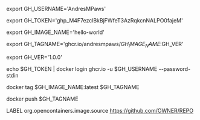 export GH_USERNAME='AndresMPaws'

export GH_TOKEN='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'

export GH_IMAGE_NAME='hello-world'

export GH_TAGNAME='ghcr.io/andresmpaws/$GH_IMAGE_NAME:$GH_VER'

export GH_VER='1.0.0'

echo $GH_TOKEN | docker login ghcr.io -u $GH_USERNAME --password-stdin

docker tag $GH_IMAGE_NAME:latest $GH_TAGNAME

docker push $GH_TAGNAME

LABEL org.opencontainers.image.source https://github.com/OWNER/REPO